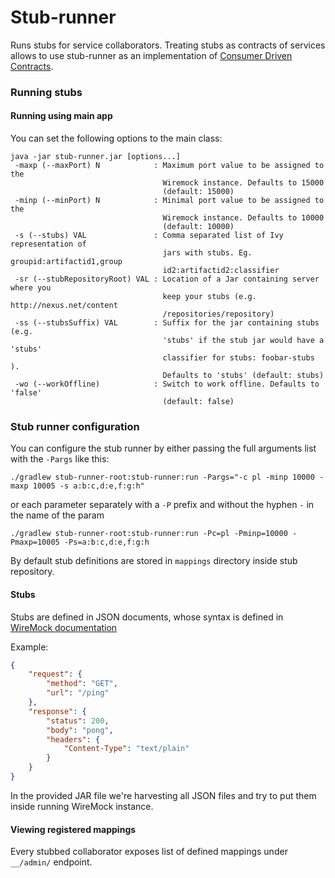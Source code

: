 Stub-runner
===========

Runs stubs for service collaborators. Treating stubs as contracts of services allows to use stub-runner as an implementation of 
[Consumer Driven Contracts](http://martinfowler.com/articles/consumerDrivenContracts.html).

### Running stubs

#### Running using main app

You can set the following options to the main class:

```
java -jar stub-runner.jar [options...] 
 -maxp (--maxPort) N            : Maximum port value to be assigned to the
                                  Wiremock instance. Defaults to 15000
                                  (default: 15000)
 -minp (--minPort) N            : Minimal port value to be assigned to the
                                  Wiremock instance. Defaults to 10000
                                  (default: 10000)
 -s (--stubs) VAL               : Comma separated list of Ivy representation of
                                  jars with stubs. Eg. groupid:artifactid1,group
                                  id2:artifactid2:classifier
 -sr (--stubRepositoryRoot) VAL : Location of a Jar containing server where you
                                  keep your stubs (e.g. http://nexus.net/content
                                  /repositories/repository)
 -ss (--stubsSuffix) VAL        : Suffix for the jar containing stubs (e.g.
                                  'stubs' if the stub jar would have a 'stubs'
                                  classifier for stubs: foobar-stubs ).
                                  Defaults to 'stubs' (default: stubs)
 -wo (--workOffline)            : Switch to work offline. Defaults to 'false'
                                  (default: false)

```

### Stub runner configuration

You can configure the stub runner by either passing the full arguments list with the `-Pargs` like this:

```
./gradlew stub-runner-root:stub-runner:run -Pargs="-c pl -minp 10000 -maxp 10005 -s a:b:c,d:e,f:g:h"
```

or each parameter separately with a `-P` prefix and without the hyphen `-` in the name of the param

```
./gradlew stub-runner-root:stub-runner:run -Pc=pl -Pminp=10000 -Pmaxp=10005 -Ps=a:b:c,d:e,f:g:h
```

By default stub definitions are stored in `mappings` directory inside stub repository.

#### Stubs

Stubs are defined in JSON documents, whose syntax is defined in [WireMock documentation](http://wiremock.org/stubbing.html)

Example:
```json
{
    "request": {
        "method": "GET",
        "url": "/ping"
    },
    "response": {
        "status": 200,
        "body": "pong",
        "headers": {
            "Content-Type": "text/plain"
        }
    }
}
```

In the provided JAR file we're harvesting all JSON files and try to put them inside running WireMock instance.

#### Viewing registered mappings

Every stubbed collaborator exposes list of defined mappings under `__/admin/` endpoint.